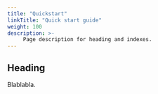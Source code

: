```yaml
---
title: "Quickstart"
linkTitle: "Quick start guide"
weight: 100
description: >-
     Page description for heading and indexes.
---
```


## Heading

Blablabla.
